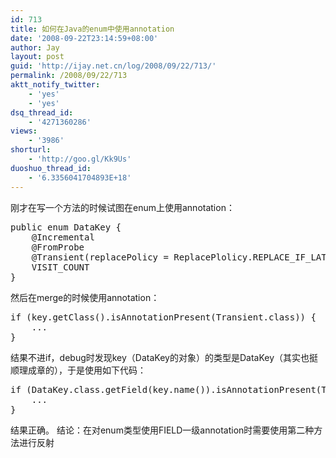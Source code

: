```yaml
---
id: 713
title: 如何在Java的enum中使用annotation
date: '2008-09-22T23:14:59+08:00'
author: Jay
layout: post
guid: 'http://ijay.net.cn/log/2008/09/22/713/'
permalink: /2008/09/22/713
aktt_notify_twitter:
    - 'yes'
    - 'yes'
dsq_thread_id:
    - '4271360286'
views:
    - '3986'
shorturl:
    - 'http://goo.gl/Kk9Us'
duoshuo_thread_id:
    - '6.3356041704893E+18'
---
```


刚才在写一个方法的时候试图在enum上使用annotation：
<pre lang="java">
public enum DataKey {
    @Incremental
    @FromProbe
    @Transient(replacePolicy = ReplacePlolicy.REPLACE_IF_LATER_THAN)
    VISIT_COUNT
}
</pre>
然后在merge的时候使用annotation：
<pre lang="java">if (key.getClass().isAnnotationPresent(Transient.class)) {
    ...
}</pre>
结果不进if，debug时发现key（DataKey的对象）的类型是DataKey（其实也挺顺理成章的），于是使用如下代码：
<pre lang="java">if (DataKey.class.getField(key.name()).isAnnotationPresent(Transient.class)) {
    ...
}</pre>
结果正确。
结论：在对enum类型使用FIELD一级annotation时需要使用第二种方法进行反射